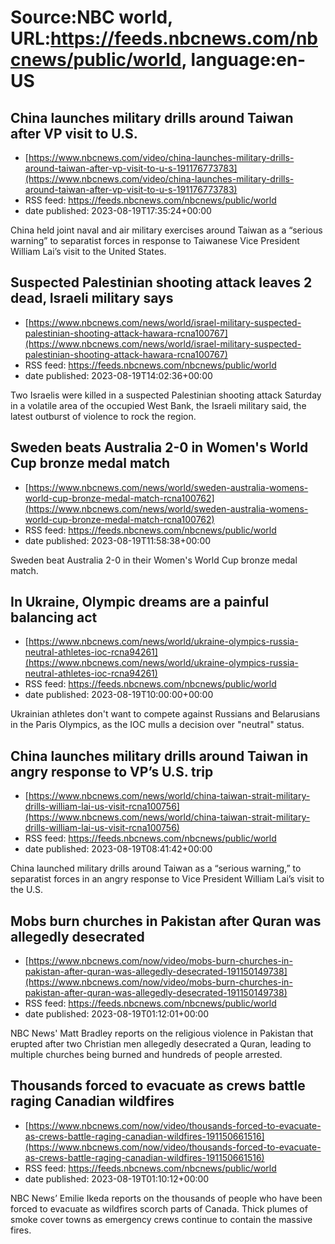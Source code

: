 # Source:NBC world, URL:https://feeds.nbcnews.com/nbcnews/public/world, language:en-US

## China launches military drills around Taiwan after VP visit to U.S.
 - [https://www.nbcnews.com/video/china-launches-military-drills-around-taiwan-after-vp-visit-to-u-s-191176773783](https://www.nbcnews.com/video/china-launches-military-drills-around-taiwan-after-vp-visit-to-u-s-191176773783)
 - RSS feed: https://feeds.nbcnews.com/nbcnews/public/world
 - date published: 2023-08-19T17:35:24+00:00

China held joint naval and air military exercises around Taiwan as a “serious warning” to separatist forces in response to Taiwanese Vice President William Lai’s visit to the United States.

## Suspected Palestinian shooting attack leaves 2 dead, Israeli military says
 - [https://www.nbcnews.com/news/world/israel-military-suspected-palestinian-shooting-attack-hawara-rcna100767](https://www.nbcnews.com/news/world/israel-military-suspected-palestinian-shooting-attack-hawara-rcna100767)
 - RSS feed: https://feeds.nbcnews.com/nbcnews/public/world
 - date published: 2023-08-19T14:02:36+00:00

Two Israelis were killed in a suspected Palestinian shooting attack Saturday in a volatile area of the occupied West Bank, the Israeli military said, the latest outburst of violence to rock the region.

## Sweden beats Australia 2-0 in Women's World Cup bronze medal match
 - [https://www.nbcnews.com/news/world/sweden-australia-womens-world-cup-bronze-medal-match-rcna100762](https://www.nbcnews.com/news/world/sweden-australia-womens-world-cup-bronze-medal-match-rcna100762)
 - RSS feed: https://feeds.nbcnews.com/nbcnews/public/world
 - date published: 2023-08-19T11:58:38+00:00

Sweden beat Australia 2-0 in their Women's World Cup bronze medal match.

## In Ukraine, Olympic dreams are a painful balancing act
 - [https://www.nbcnews.com/news/world/ukraine-olympics-russia-neutral-athletes-ioc-rcna94261](https://www.nbcnews.com/news/world/ukraine-olympics-russia-neutral-athletes-ioc-rcna94261)
 - RSS feed: https://feeds.nbcnews.com/nbcnews/public/world
 - date published: 2023-08-19T10:00:00+00:00

Ukrainian athletes don't want to compete against Russians and Belarusians in the Paris Olympics, as the IOC mulls a decision over "neutral" status.

## China launches military drills around Taiwan in angry response to VP’s U.S. trip
 - [https://www.nbcnews.com/news/world/china-taiwan-strait-military-drills-william-lai-us-visit-rcna100756](https://www.nbcnews.com/news/world/china-taiwan-strait-military-drills-william-lai-us-visit-rcna100756)
 - RSS feed: https://feeds.nbcnews.com/nbcnews/public/world
 - date published: 2023-08-19T08:41:42+00:00

China launched military drills around Taiwan as a “serious warning,” to separatist forces in an angry response to Vice President William Lai’s visit to the U.S.

## Mobs burn churches in Pakistan after Quran was allegedly desecrated
 - [https://www.nbcnews.com/now/video/mobs-burn-churches-in-pakistan-after-quran-was-allegedly-desecrated-191150149738](https://www.nbcnews.com/now/video/mobs-burn-churches-in-pakistan-after-quran-was-allegedly-desecrated-191150149738)
 - RSS feed: https://feeds.nbcnews.com/nbcnews/public/world
 - date published: 2023-08-19T01:12:01+00:00

NBC News' Matt Bradley reports on the religious violence in Pakistan that erupted after two Christian men allegedly desecrated a Quran, leading to multiple churches being burned and hundreds of people arrested.

## Thousands forced to evacuate as crews battle raging Canadian wildfires
 - [https://www.nbcnews.com/now/video/thousands-forced-to-evacuate-as-crews-battle-raging-canadian-wildfires-191150661516](https://www.nbcnews.com/now/video/thousands-forced-to-evacuate-as-crews-battle-raging-canadian-wildfires-191150661516)
 - RSS feed: https://feeds.nbcnews.com/nbcnews/public/world
 - date published: 2023-08-19T01:10:12+00:00

NBC News’ Emilie Ikeda reports on the thousands of people who have been forced to evacuate as wildfires scorch parts of Canada. Thick plumes of smoke cover towns as emergency crews continue to contain the massive fires.

